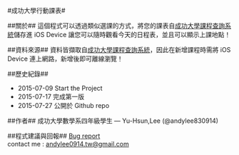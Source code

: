 #成功大學行動課表#

##關於##
這個程式可以透過類似選課的方式，將您的課表自[成功大學課程查詢系統](http://course-query.acad.ncku.edu.tw/qry/)儲存進 iOS Device 讓您可以隨時觀看今天的日程表，並且可以顯示上課地點！

##資料來源##
資料皆擷取自[成功大學課程查詢系統](http://course-query.acad.ncku.edu.tw/qry/)，因此在新增課程時需將 iOS Device 連上網路，新增後即可離線瀏覽！

##歷史紀錄##
* 2015-07-09 Start the Project
* 2015-07-17 完成第一版
* 2015-07-27 公開於 Github repo


##作者##
成功大學數學系四年級學生 — Yu-Hsun,Lee (@andylee830914)

##程式建議與回報##
[Bug report](https://docs.google.com/forms/d/1BzZjjQ5EjcPH72uMBWf01rePPQnyJXhSbEBAcTm99TA/viewform?usp=send_form)
<br>
contact me : <andylee0914.tw@gmail.com>